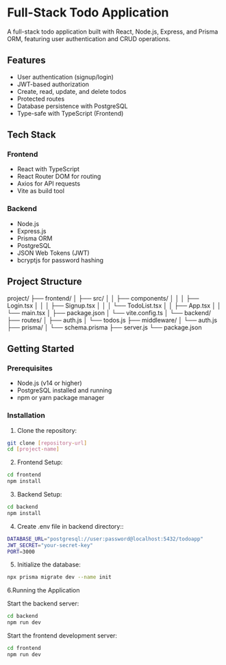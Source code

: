 # Full-Stack Todo Application

A full-stack todo application built with React, Node.js, Express, and Prisma ORM, featuring user authentication and CRUD operations.

## Features

- User authentication (signup/login)
- JWT-based authorization
- Create, read, update, and delete todos
- Protected routes
- Database persistence with PostgreSQL
- Type-safe with TypeScript (Frontend)

## Tech Stack

### Frontend
- React with TypeScript
- React Router DOM for routing
- Axios for API requests
- Vite as build tool

### Backend
- Node.js
- Express.js
- Prisma ORM
- PostgreSQL
- JSON Web Tokens (JWT)
- bcryptjs for password hashing

## Project Structure
project/
├── frontend/
│   ├── src/
│   │   ├── components/
│   │   │   ├── Login.tsx
│   │   │   ├── Signup.tsx
│   │   │   └── TodoList.tsx
│   │   ├── App.tsx
│   │   └── main.tsx
│   ├── package.json
│   └── vite.config.ts
│
└── backend/
├── routes/
│   ├── auth.js
│   └── todos.js
├── middleware/
│   └── auth.js
├── prisma/
│   └── schema.prisma
├── server.js
└── package.json

## Getting Started

### Prerequisites

- Node.js (v14 or higher)
- PostgreSQL installed and running
- npm or yarn package manager

### Installation

1. Clone the repository:
```bash
git clone [repository-url]
cd [project-name]
```

2. Frontend Setup:
```bash
cd frontend
npm install
```
3. Backend Setup:
```bash
cd backend
npm install
```

4. Create .env file in backend directory::
```bash
DATABASE_URL="postgresql://user:password@localhost:5432/todoapp"
JWT_SECRET="your-secret-key"
PORT=3000
```

5. Initialize the database:
```bash
npx prisma migrate dev --name init
```


6.Running the Application

Start the backend server:

```bash
cd backend
npm run dev

```
Start the frontend development server:

```bash
cd frontend
npm run dev
```